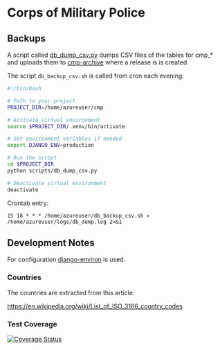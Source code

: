 # Corps of Military Police

## Backups

A script called [db_dump_csv.py](https://github.com/gm3dmo/cmp/blob/main/scripts/db_dump_csv.py) dumps CSV files of the tables for cmp_* and uploads them to [cmp-archive](https://github.com/gm3dmo/cmp-archive) where a release is is created.

The script `db_backup_csv.sh` is called from cron each evening:

```bash
#!/bin/bash

# Path to your project
PROJECT_DIR=/home/azureuser/cmp

# Activate virtual environment
source $PROJECT_DIR/.venv/bin/activate

# Set environment variables if needed
export DJANGO_ENV=production

# Run the script
cd $PROJECT_DIR
python scripts/db_dump_csv.py

# Deactivate virtual environment
deactivate
```

Crontab entry:

```
15 18 * * * /home/azureuser/db_backup_csv.sh > /home/azureuser/logs/db_dump.log 2>&1
```

## Development Notes

For configuration [django-environ](https://github.com/joke2k/django-environ) is used.

### Countries
The countries are extracted from this article:

https://en.wikipedia.org/wiki/List_of_ISO_3166_country_codes

### Test Coverage
[![Coverage Status](https://coveralls.io/repos/github/gm3dmo/cmp/badge.svg?branch=main)](https://coveralls.io/github/gm3dmo/cmp?branch=main)

